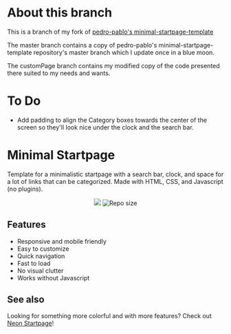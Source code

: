 # About this branch

This is a branch of my fork of [pedro-pablo's minimal-startpage-template](https://github.com/pedro-pablo/minimal-startpage-template)

The master branch contains a copy of pedro-pablo's minimal-startpage-template repository's master branch which I update once in a blue moon.

The customPage branch contains my modified copy of the code presented there suited to my needs and wants.

# To Do

- Add padding to align the Category boxes towards the center of the screen so they'll look nice under the clock and the search bar.

# Minimal Startpage
Template for a minimalistic startpage with a search bar, clock, and space for a lot of links that can be categorized. Made with HTML, CSS, and Javascript (no plugins).

<p align="center">
  <a href="https://github.com/pedro-pablo/minimal-startpage-template/blob/master/LICENSE" alt="License">
    <img src="https://img.shields.io/github/license/pedro-pablo/minimal-startpage-template.svg" /></a>
  <img src="https://img.shields.io/github/repo-size/pedro-pablo/minimal-startpage-template.svg" alt="Repo size" />
</p>

## Features
* Responsive and mobile friendly
* Easy to customize
* Quick navigation
* Fast to load
* No visual clutter
* Works without Javascript

## See also
Looking for something more colorful and with more features? Check out [Neon Startpage](https://github.com/pedro-pablo/neon-startpage)!
